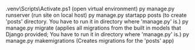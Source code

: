 .venv\Scripts\Activate.ps1 (open virtual environment)
py manage.py runserver (run site on local host)
py manage.py startapp posts (to create 'posts' directory. You have to run it in directory where 'manage.py' is.)
py manage.py migrate (applies all migrations from the built in models that Django provided; You have to run it in directory where 'manage.py' is.)
py manage.py makemigrations (Creates migrations for the 'posts' app)

